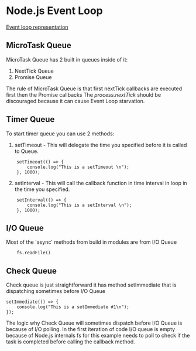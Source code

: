 # Node.js Event Loop

[Event loop representation](/assets/event-loop-representation.png)

## MicroTask Queue

MicroTask Queue has 2 built in queues inside of it:

1. NextTick Queue
2. Promise Queue

The rule of MicroTask Queue is that first nextTick callbacks are executed first then the Promise callbacks
The _process.nextTick_ should be discouraged because it can cause Event Loop starvation.

## Timer Queue

To start timer queue you can use 2 methods:

1. setTimeout - This will delegate the time you specified before it is called to Queue.

```
    setTimeout(() => {
	    console.log("This is a setTimeout \n");
    }, 1000);
```

2. setInterval - This will call the callback function in time interval in loop in the time you specified.

```
    setInterval(() => {
	    console.log("This is a setInterval \n");
    }, 1000);
```

## I/O Queue

Most of the 'async' methods from build in modules are from I/O Queue

```
    fs.readFile()
```

## Check Queue

Check queue is just straightforward it has method setImmediate that is dispatching sometimes before I/O Queue

```
setImmediate(() => {
	console.log("This is a setImmediate #1\n");
});
```

The logic why Check Queue will sometimes dispatch before I/O Queue is because of I/O polling.
In the first iteration of code I/O queue is empty because of Node.js internals fs for this example needs to poll to check if the task is completed before calling the callback method.

